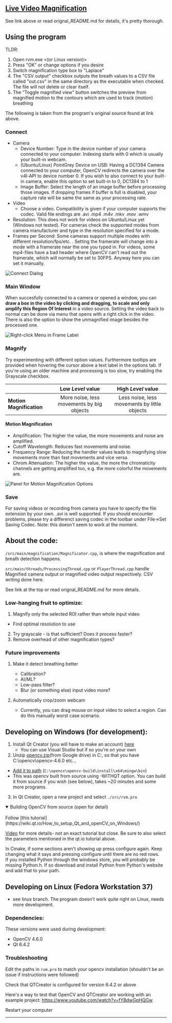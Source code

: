 ## [Live Video Magnification](https://github.com/tschnz/Live-Video-Magnification)
See link above or read orignal_README.md for details, it's pretty thorough.

## Using the program
TLDR:
1. Open rvm.exe <(or Linux version)>
2. Press "OK" or change options if you desire
3. Switch magnification type box to "Laplace"
4. The "CSV output" checkbox outputs the breath values to a CSV file called "out.csv" in the same directory as the executable when checked. The file will not delete or clear itself.
5. The "Toggle magnified view" button switches the preview from magnified motion to the contours which are used to track (motion) breathing


The following is taken from the program's original source found at link above.
### Connect
- Camera
    - Device Number: Type in the device number of your camera connected to your computer. Indexing starts with 0 which is usually your built-in webcam.
    - (Ubuntu/Linux) PointGrey Device on USB:  Having a DC1394 Camera connected to your computer, OpenCV redirects the camera over the v4l-API to device number 0. If you wish to also connect to your built-in camera, enable this option to set built-in to 0, DC1394 to 1
    - Image Buffer: Select the length of an image buffer before processing those images. If dropping frames if buffer is full is disabled, your capture rate will be same the same as your processing rate.
- Video
    - Choose a video. Compatibility is given if your computer supports the codec. Valid file endings are .avi .mp4 .m4v .mkv .mov .wmv
- Resolution: This does not work for videos on Ubuntu/Linux yet (Windows not tested). For cameras check the supported modes from camera manufacturer and type in the resolution specified for a mode.
- Frames per Second: Some cameras support multiple modes with different resolution/fps/etc. . Setting the framerate will change into a mode with a framerate near the one you typed in. For videos, some mp4-files have a bad header where OpenCV can't read out the framerate, which will normally be set to 30FPS. Anyway here you can set it manually.

![Connect Dialog](pictures/connect_dialog.png)

### Main Window
When succesfully connected to a camera or opened a window, you can **draw a box in the video by clicking and dragging, to scale and only amplify this Region Of Interest** in a video source. Setting the video back to normal can be done via menu that opens with a right click in the video. There is also the option to show the unmagnified image besides the processed one.

![Right-click Menu in Frame Label](pictures/frameLabel_menu.png)

### Magnify
Try experimenting with different option values. Furthermore tooltips are provided when hovering the cursor above a text label in the options tab. If you're using an older machine and processing is too slow, try enabling the Grayscale checkbox.

|                        |  Low *Level* value |  High *Level* value|
| :---------------------- | :-----------------: | :---------------: |
|**Motion Magnification**| More noise, less movements by big objects  |   Less noise, less movements by little objects |

#### Motion Magnification
- Amplification: The higher the value, the more movements and noise are amplified.
- Cutoff Wavelength: Reduces fast movements and noise.
- Frequency Range: Reducing the handler values leads to magnifying slow movements more than fast movements and vice versa.
- Chrom Attenuation: The higher the value, the more the chromaticity channels are getting amplified too, e.g. the more colorful the movements are.

![Panel for Motion Magnification Options](pictures/lmag_options.png)

### Save
For saving videos or recording from camera you have to specify the file extension by your own. .avi is well supported. If you should encounter problems, please try a differenct saving codec in the toolbar under File->Set Saving Codec. Note: this doesn't seem to work at the moment.


## About the code:
`/src/main/magnification/Magnificator.cpp`, is where the magnification and breath detection happens. 

`src/main/threads/ProcessingThread.cpp` or `PlayerThread.cpp` handle Magnified camera output or magnified video output respectively. CSV writing done here.

See link at the top or read orignal_README.md for more details.


### Low-hanging fruit to optimize: 
1. Magnify only the selected ROI rather than whole input video
 - Find optimal resolution to use
2. Try grayscale - is that sufficient? Does it process faster?
3. Remove overhead of other magnification types?


### Future improvements
1. Make it detect breathing better 
 	- Calibration?
	- AI/ML?
	- Low-pass filter?
	- Blur (or something else) input video more?

2. Automatically crop/zoom webcam 
	- Currently, you can drag mouse on input video to select a region. Can do this manually worst case scenario.


## Developing on Windows (for development):
1. Install Qt Creator (you will have to make an account) [here](https://www.qt.io/download-qt-installer-oss) 
   - You can use Visual Studio but if so you're on your own
2. Unzip [opencv.zip](https://drive.google.com/file/d/1sh63BbIwR6FJ2E_qEA8cqg3bwMOptkE1/view?usp=share_link)(from Google drive) in C:\, so that you have C:\opencv\opencv-4.6.0 etc...
  - [Add it to path](https://www.architectryan.com/2018/03/17/add-to-the-path-on-windows-10/) (`C:\opencv\opencv-build\install\x64\mingw\bin`)
  - This was opencv built from source using -WITHQT option. You can build it from source if you wish (see below), takes ~20 minutes and some more programs.
3. In Qt Creator, open a new project and select `./src/rvm.pro`


<details open>
<summary> Building OpenCV from source (open for detail)</summary>
<br>
Follow [this tutorial](https://wiki.qt.io/How_to_setup_Qt_and_openCV_on_Windows/)

[Video](https://www.youtube.com/watch?v=_fqpYLM6SCw) for more details- not an exact tutorial but close. Be sure to also select the parameters mentioned in the qt.io tutorial above. 

In Cmake, if some sections aren't showing up press configure again. Keep changing what it says and pressing configure until there are no red rows.  
If you installed Python through the windows store, you will probably be missing Python.h. If so download and install Python from Python's website and add that to your path.

</details>



## Developing on Linux (Fedora Workstation 37)
- see linux branch. The program doesn't work quite right on Linux, needs more development.

### Dependencies:
These versions were used during development:
- OpenCV 4.6.0
- Qt 6.4.2


### Troubleshooting
Edit the paths in `rvm.pro` to match your opencv installation (shouldn't be an issue if instructions were followed)

Check that QTCreator is configured for version 6.4.2 or above

Here's a way to test that OpenCV and QTCreator are working with an example project: https://www.youtube.com/watch?v=fYBdwGpHQGw 

Restart your computer



-----------------------

